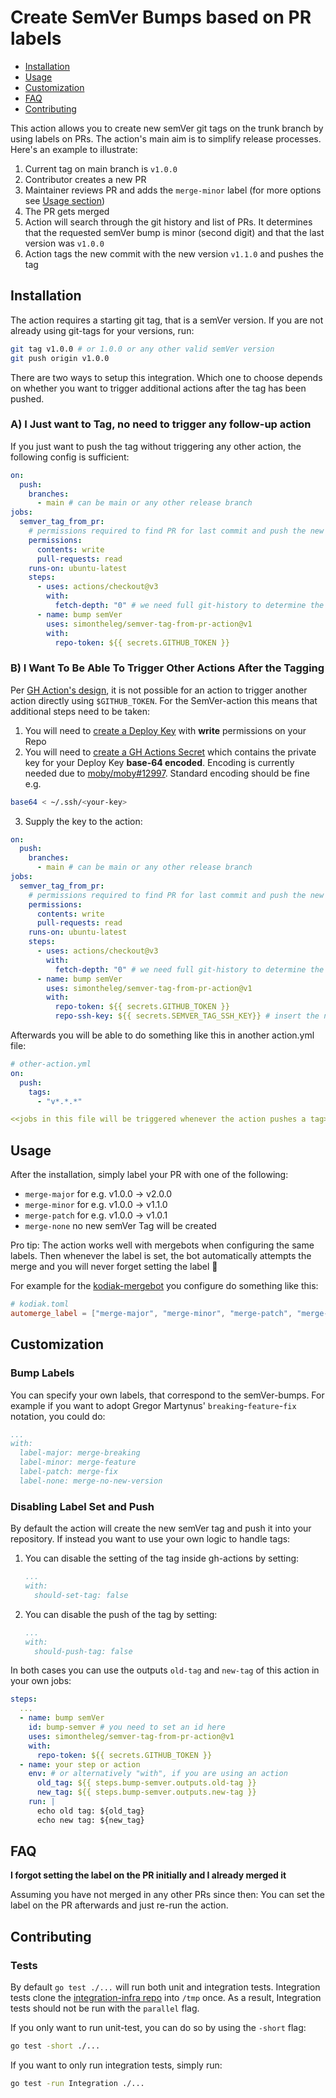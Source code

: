 # Create SemVer Bumps based on PR labels

- [Installation](#installation)
- [Usage](#usage)
- [Customization](#customization)
- [FAQ](#FAQ)
- [Contributing](#contributing)

This action allows you to create new semVer git tags on the trunk branch by using labels on PRs.
The action's main aim is to simplify release processes. Here's an example to illustrate:

1. Current tag on main branch is `v1.0.0`
2. Contributor creates a new PR
3. Maintainer reviews PR and adds the `merge-minor` label (for more options see [Usage section](##Usage))
4. The PR gets merged
5. Action will search through the git history and list of PRs. It determines that the requested semVer bump is minor (second digit) and that the last version was `v1.0.0`
6. Action tags the new commit with the new version `v1.1.0` and pushes the tag

## Installation

The action requires a starting git tag, that is a semVer version. If you are not already using git-tags for your versions, run:

```sh
git tag v1.0.0 # or 1.0.0 or any other valid semVer version
git push origin v1.0.0
```

There are two ways to setup this integration. Which one to choose depends on whether you want to trigger additional actions after the tag has been pushed.

### A) I Just want to Tag, no need to trigger any follow-up action

If you just want to push the tag without triggering any other action, the following config is sufficient:

```yaml
on:
  push:
    branches:
      - main # can be main or any other release branch
jobs:
  semver_tag_from_pr:
    # permissions required to find PR for last commit and push the new tag
    permissions:
      contents: write
      pull-requests: read
    runs-on: ubuntu-latest
    steps:
      - uses: actions/checkout@v3
        with:
          fetch-depth: "0" # we need full git-history to determine the last semVer tag
      - name: bump semVer
        uses: simontheleg/semver-tag-from-pr-action@v1
        with:
          repo-token: ${{ secrets.GITHUB_TOKEN }}
```

### B) I Want To Be Able To Trigger Other Actions After the Tagging

Per [GH Action's design](https://docs.github.com/en/actions/using-workflows/triggering-a-workflow#triggering-a-workflow-from-a-workflow), it is not possible for an action to trigger another action directly using `$GITHUB_TOKEN`.
For the SemVer-action this means that additional steps need to be taken:

  1. You will need to [create a Deploy Key](https://docs.github.com/en/developers/overview/managing-deploy-keys#deploy-keys) with **write** permissions on your Repo
  2. You will need to [create a GH Actions Secret](https://docs.github.com/en/actions/security-guides/encrypted-secrets#creating-encrypted-secrets-for-a-repository) which contains the private key for your Deploy Key **base-64 encoded**. Encoding is currently needed due to [moby/moby#12997](https://github.com/moby/moby/issues/12997). Standard encoding should be fine e.g.
  ```sh
  base64 < ~/.ssh/<your-key>
  ```
  3. Supply the key to the action:

```yaml
on:
  push:
    branches:
      - main # can be main or any other release branch
jobs:
  semver_tag_from_pr:
    # permissions required to find PR for last commit and push the new tag
    permissions:
      contents: write
      pull-requests: read
    runs-on: ubuntu-latest
    steps:
      - uses: actions/checkout@v3
        with:
          fetch-depth: "0" # we need full git-history to determine the last semVer tag
      - name: bump semVer
        uses: simontheleg/semver-tag-from-pr-action@v1
        with:
          repo-token: ${{ secrets.GITHUB_TOKEN }}
          repo-ssh-key: ${{ secrets.SEMVER_TAG_SSH_KEY}} # insert the name you gave the GH secret
```

Afterwards you will be able to do something like this in another action.yml file:

```yaml
# other-action.yml
on:
  push:
    tags:
      - "v*.*.*"

<<jobs in this file will be triggered whenever the action pushes a tag>>
```

## Usage

After the installation, simply label your PR with one of the following:

- `merge-major` for e.g. v1.0.0 -> v2.0.0
- `merge-minor` for e.g. v1.0.0 -> v1.1.0
- `merge-patch` for e.g. v1.0.0 -> v1.0.1
- `merge-none` no new semVer Tag will be created

Pro tip: The action works well with mergebots when configuring the same labels. Then whenever the label is set, the bot automatically attempts the merge and you will never forget setting the label 🙌

For example for the [kodiak-mergebot](https://kodiakhq.com/) you configure do something like this:

```toml
# kodiak.toml
automerge_label = ["merge-major", "merge-minor", "merge-patch", "merge-none"]
```

## Customization

### Bump Labels

You can specify your own labels, that correspond to the semVer-bumps. For example if you want to adopt Gregor Martynus' `breaking`-`feature`-`fix` notation, you could do:

```yaml
...
with:
  label-major: merge-breaking
  label-minor: merge-feature
  label-patch: merge-fix
  label-none: merge-no-new-version
```

### Disabling Label Set and Push

By default the action will create the new semVer tag and push it into your repository. If instead you want to use your own logic to handle tags:

1. You can disable the setting of the tag inside gh-actions by setting:

    ```yaml
    ...
    with:
      should-set-tag: false
    ```

2. You can disable the push of the tag by setting:

    ```yaml
    ...
    with:
      should-push-tag: false
    ```

In both cases you can use the outputs `old-tag` and `new-tag` of this action in your own jobs:

```yaml
steps:
  ...
  - name: bump semVer
    id: bump-semver # you need to set an id here
    uses: simontheleg/semver-tag-from-pr-action@v1
    with:
      repo-token: ${{ secrets.GITHUB_TOKEN }}
  - name: your step or action
    env: # or alternatively "with", if you are using an action
      old_tag: ${{ steps.bump-semver.outputs.old-tag }}
      new_tag: ${{ steps.bump-semver.outputs.new-tag }}
    run: |
      echo old tag: ${old_tag}
      echo new tag: ${new_tag}
```

## FAQ

**I forgot setting the label on the PR initially and I already merged it**

Assuming you have not merged in any other PRs since then: You can set the label on the PR afterwards and just re-run the action.

## Contributing

### Tests

By default `go test ./...` will run both unit and integration tests. Integration tests clone the [integration-infra repo](https://github.com/SimonTheLeg/semver-tag-from-pr-integration-infra) into `/tmp` once.
As a result, Integration tests should not be run with the `parallel` flag.

If you only want to run unit-test, you can do so by using the `-short` flag:

```sh
go test -short ./...
```

If you want to only run integration tests, simply run:

```sh
go test -run Integration ./...
```
